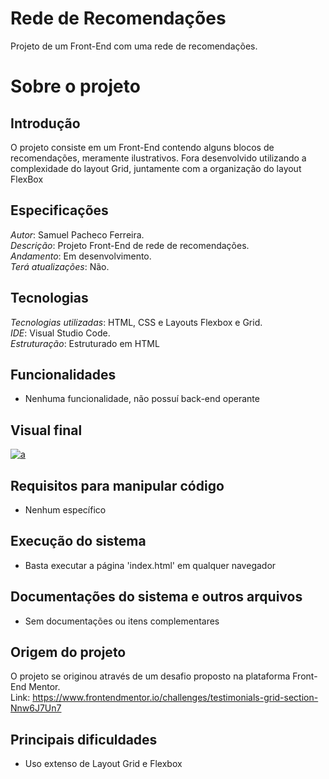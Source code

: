 # Rede de Recomendações
Projeto de um Front-End com uma rede de recomendações.

# Sobre o projeto

## Introdução
O projeto consiste em um Front-End contendo alguns blocos de recomendações, meramente ilustrativos. Fora desenvolvido utilizando a complexidade do layout Grid, juntamente com a organização do layout FlexBox

## Especificações
*Autor*: Samuel Pacheco Ferreira.        
*Descrição*: Projeto Front-End de rede de recomendações.  
*Andamento*: Em desenvolvimento.      
*Terá atualizações*: Não.          

## Tecnologias
*Tecnologias utilizadas*: HTML, CSS e Layouts Flexbox e Grid.      
*IDE*: Visual Studio Code.      
*Estruturação*: Estruturado em HTML   

## Funcionalidades
* Nenhuma funcionalidade, não possuí back-end operante

## Visual final
<a href="https://ibb.co/yhkY4Nr"><img src="https://i.ibb.co/wJQwcdf/a.png" alt="a" border="0"></a>

## Requisitos para manipular código
* Nenhum específico

## Execução do sistema
* Basta executar a página 'index.html' em qualquer navegador

## Documentações do sistema e outros arquivos
* Sem documentações ou itens complementares

## Origem do projeto
O projeto se originou através de um desafio proposto na plataforma Front-End Mentor.  
Link: https://www.frontendmentor.io/challenges/testimonials-grid-section-Nnw6J7Un7
 
## Principais dificuldades
* Uso extenso de Layout Grid e Flexbox

